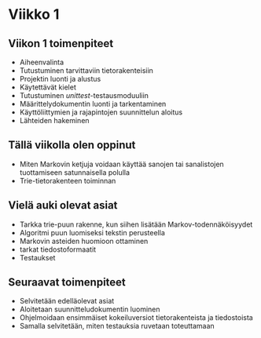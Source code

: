 # Viikko 1

## Viikon 1 toimenpiteet

* Aiheenvalinta
* Tutustuminen tarvittaviin tietorakenteisiin
* Projektin luonti ja alustus
* Käytettävät kielet
* Tutustuminen *unittest*-testausmoduuliin
* Määrittelydokumentin luonti ja tarkentaminen
* Käyttöliittymien ja rajapintojen suunnittelun aloitus
* Lähteiden hakeminen

## Tällä viikolla olen oppinut
* Miten Markovin ketjuja voidaan käyttää sanojen tai sanalistojen tuottamiseen satunnaisella polulla
* Trie-tietorakenteen toiminnan

## Vielä auki olevat asiat
* Tarkka trie-puun rakenne, kun siihen lisätään Markov-todennäköisyydet
* Algoritmi puun luomiseksi tekstin perusteella
* Markovin asteiden huomioon ottaminen
* tarkat tiedostoformaatit
* Testaukset

## Seuraavat toimenpiteet
* Selvitetään edelläolevat asiat
* Aloitetaan suunnitteludokumentin luominen
* Ohjelmoidaan ensimmäiset kokeiluversiot tietorakenteista ja tiedostoista
* Samalla selvitetään, miten testauksia ruvetaan toteuttamaan

